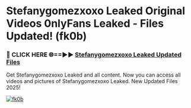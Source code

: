 # Stefanygomezxoxo Leaked Original Videos 0nlyFans Leaked - Files Updated! (fk0b)

<h3>🔴 CLICK HERE 🌐==►► <a href="https://tinyurl.com/x26r9saj" rel="nofollow">Stefanygomezxoxo Leaked Updated Files</a></h3>

Get Stefanygomezxoxo Leaked and all content. Now you can access all videos and pictures of Stefanygomezxoxo Leaked. New Updated Files 2025!

[![fk0b](https://i.imgur.com/LkgZPqh.gif)](https://tinyurl.com/x26r9saj)
